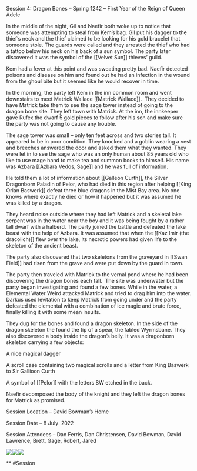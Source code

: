 Session 4: Dragon Bones – Spring 1242 – First Year of the Reign of Queen Adele 

In the middle of the night, Gil and Naefir both woke up to notice that someone was attempting to steal from Kem’s bag. Gil put his dagger to the thief’s neck and the thief claimed to be looking for his gold bracelet that someone stole. The guards were called and they arrested the thief who had a tattoo below his neck on his back of a sun symbol. The party later discovered it was the symbol of the [[Velvet Sun]] thieves’ guild.  

Kem had a fever at this point and was sweating pretty bad. Naefir detected poisons and disease on him and found out he had an infection in the wound from the ghoul bite but it seemed like he would recover in time.

In the morning, the party left Kem in the inn common room and went downstairs to meet Matrick Wallace [[Matrick Wallace]].  They decided to have Matrick take them to see the sage tower instead of going to the dragon bone site. They left town with Matrick. At the inn, the innkeeper gave Rufex the dwarf 5 gold pieces to follow after his son and make sure the party was not going to cause any trouble. 

The sage tower was small – only ten feet across and two stories tall. It appeared to be in poor condition. They knocked and a goblin wearing a vest and breeches answered the door and asked them what they wanted. They were let in to see the sage who was an only human about 85 years old who like to use mage hand to make tea and summon books to himself. His name was Azbara [[Azbara Vedos, Sage]] and he was full of information.

He told them a lot of information about [[Galleon Curth]], the Silver Dragonborn Paladin of Pelor, who had died in this region after helping [[King Orlan Baswerk]] defeat three blue dragons in the Mist Bay area. No one knows where exactly he died or how it happened but it was assumed he was killed by a dragon.

They heard noise outside where they had left Matrick and a skeletal lake serpent was in the water near the boy and it was being fought by a rather tall dwarf with a halberd. The party joined the battle and defeated the lake beast with the help of Azbara. It was assumed that when the [[Kaz Imir (the dracolich)]] flew over the lake, its necrotic powers had given life to the skeleton of the ancient beast. 

The party also discovered that two skeletons from the graveyard in [[Swan Field]] had risen from the grave and were put down by the guard in town.

The party then traveled with Matrick to the vernal pond where he had been discovering the dragon bones each fall.  The site was underwater but the party began investigating and found a few bones. While in the water, a Elemental Water Weird attacked Matrick and tried to drag him into the water. Darkus used levitation to keep Matrick from going under and the party defeated the elemental with a combination of ice magic and brute force, finally killing it with some mean insults.

They dug for the bones and found a dragon skeleton. In the side of the dragon skeleton the found the tip of a spear, the fabled Wyrmsbane. They also discovered a body inside the dragon’s belly. It was a dragonborn skeleton carrying a few objects:

A nice magical dagger

A scroll case containing two magical scrolls and a letter from King Baswerk to Sir Gallioon Curth

A symbol of [[Pelor]] with the letters SW etched in the back.

Naefir decomposed the body of the knight and they left the dragon bones for Matrick as promised.

Session Location – David Bowman’s Home

Session Date – 8 July  2022

Session Attendees – Dan Ferris, Dan Christensen, David Bowman, David Lawrence, Brett, Gage, Robert, Jared

  

![](https://lh4.googleusercontent.com/974x7neHxO4Z-9aES7jsdqD8cxIEG4lvd95RJWBgrLRb1SWXg17-IQPPuhSmbnO5UyLEw4OBLzpsVaiGckxqv2rAolQElLp0guudh3b4_aqxdEWOuGa7vezgv6Q1UD4P5Pv77uQjj-VbJgLP0n0CoLlV1E-8k64YJaoyAzW6oPIU64NntpZ79PaSIw)![](https://lh5.googleusercontent.com/mYo96r-cCnJlHbVKxbQbK4qevOKrxy0cW40-VSluQGmpmtx76nyZFn4WQd8p5nE1hORnIUhmuQn3AAN7VCW0Ar48fa4lvYO_D-P9GHxmmVHqG5AGTIWel8s40Uaep32K93KYtF_2Oa8v8wBjcj00DGftg9QpGk4qjGKBzXrcCZj8alcnKSwPf7MrIg)![](https://lh4.googleusercontent.com/ND9RgxPoe227XT4Z6ApCEdDistReiV_razRoWqMwL0Gsy8ZkbuqQn4rjIo4Y5wWYthMPNOvUZpJKOgOmsD67cMKCnluS2SZLfiljXcglf7owcRnUhNyg_VhQIogezFLsPT90fdiwgD2WyDSFtD59p_hipK-8SeoU6Ir-2LETcYCWYZRsf5kHC6UNcQ)

  
**
#Session